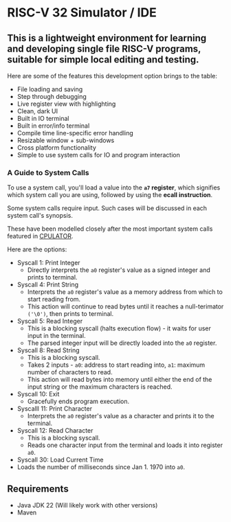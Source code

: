 # RISC-V 32 Simulator / IDE

## This is a lightweight environment for learning and developing single file RISC-V programs, suitable for simple local editing and testing.

Here are some of the features this development option brings to the table:

- File loading and saving
- Step through debugging
- Live register view with highlighting
- Clean, dark UI
- Built in IO terminal
- Built in error/info terminal
- Compile time line-specific error handling
- Resizable window + sub-windows
- Cross platform functionality
- Simple to use system calls for IO and program interaction

### A Guide to System Calls

To use a system call, you'll load a value into the **`a7` register**, which signifies which system call you are using, followed by using the **ecall instruction**.

Some system calls require input. Such cases will be discussed in each system call's synopsis.

These have been modelled closely after the most important system calls featured in [CPULATOR](https://cpulator.01xz.net/doc/#syscall).

Here are the options:

- Syscall 1: Print Integer
  - Directly interprets the `a0` register's value as a signed integer and prints to terminal.
- Syscall 4: Print String
  - Interprets the `a0` register's value as a memory address from which to start reading from.
  - This action will continue to read bytes until it reaches a null-terimator `('\0')`, then prints to terminal.
- Syscall 5: Read Integer
  - This is a blocking syscall (halts execution flow) - it waits for user input in the terminal.
  - The parsed integer input will be directly loaded into the `a0` register.
- Syscall 8: Read String
  - This is a blocking syscall.
  - Takes 2 inputs - `a0`: address to start reading into, `a1`: maximum number of characters to read.
  - This action will read bytes into memory until either the end of the input string or the maximum characters is reached.
- Syscall 10: Exit
  - Gracefully ends program execution.
- Syscalll 11: Print Character
  - Interprets the `a0` register's value as a character and prints it to the terminal.
- Syscall 12: Read Character
  - This is a blocking syscall.
  - Reads one character input from the terminal and loads it into register `a0`.
- Syscall 30: Load Current Time
 - Loads the number of milliseconds since Jan 1. 1970 into `a0`.

## Requirements

- Java JDK 22 (Will likely work with other versions)
- Maven
